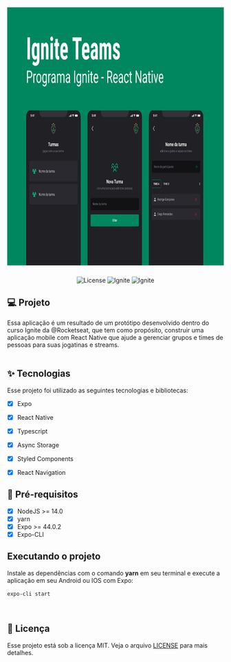 <h1 align="center">
  <img alt="IgniteTeams" height="600" title="ToDo" src=".github/images/Capa.jpg" />
</h1>

<p align="center">
  <img alt="License" src="https://img.shields.io/static/v1?label=license&message=MIT&color=dc1637&labelColor=0A1033">

 <img src="https://img.shields.io/static/v1?label=Rocketseat&message=Ignite&color=dc1637&labelColor=0A1033" alt="Ignite" />

 <img src="https://img.shields.io/static/v1?label=Expo&message=SDK-47&color=dc1637&labelColor=0A1033" alt="Ignite" />
</p>

## 💻 Projeto

Essa aplicação é um resultado de um protótipo desenvolvido dentro do curso Ignite da @Rocketseat, que tem como propósito, construir uma aplicação mobile com React Native que ajude a gerenciar grupos e times de pessoas para suas jogatinas e streams.
<br>
<br>

## ✨ Tecnologias

Esse projeto foi utilizado as seguintes tecnologias e bibliotecas:

- [x] Expo
- [x] React Native
- [x] Typescript
- [x] Async Storage
- [x] Styled Components
- [x] React Navigation


## 📄 Pré-requisitos

- [x] NodeJS >= 14.0
- [x] yarn
- [x] Expo >= 44.0.2
- [x] Expo-CLI

## Executando o projeto

Instale as dependências com o comando **yarn** em seu terminal e execute a aplicação em seu Android ou IOS com Expo:

```cl
expo-cli start
```
<br />

## 📄 Licença

Esse projeto está sob a licença MIT. Veja o arquivo [LICENSE](LICENSE) para mais detalhes.
